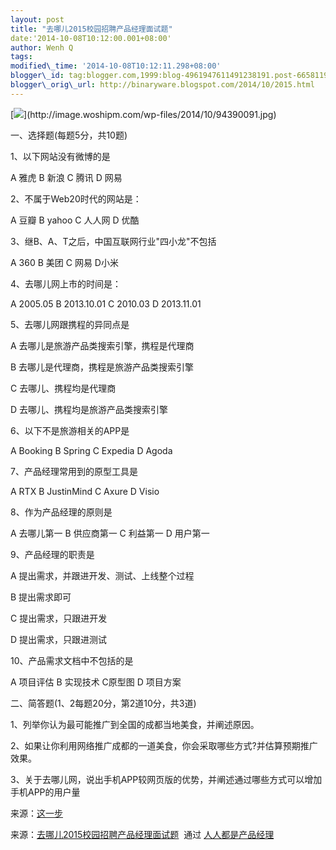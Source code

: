 ```yaml
--- 
layout: post 
title: "去哪儿2015校园招聘产品经理面试题" 
date:'2014-10-08T10:12:00.001+08:00' 
author: Wenh Q
tags:
modified\_time: '2014-10-08T10:12:11.298+08:00' 
blogger\_id: tag:blogger.com,1999:blog-4961947611491238191.post-6658119399389844004
blogger\_orig\_url: http://binaryware.blogspot.com/2014/10/2015.html
---
```

[![](https://images-blogger-opensocial.googleusercontent.com/gadgets/proxy?url=http%3A%2F%2Fimage.woshipm.com%2Fwp-files%2F2014%2F10%2F94390091.jpg&container=blogger&gadget=a&rewriteMime=image%2F*)](http://image.woshipm.com/wp-files/2014/10/94390091.jpg)

一、选择题(每题5分，共10题)



1、以下网站没有微博的是



A 雅虎 B 新浪 C 腾讯 D 网易



2、不属于Web20时代的网站是：



A 豆瓣 B yahoo C 人人网 D 优酷



3、继B、A、T之后，中国互联网行业"四小龙"不包括



A 360 B 美团 C 网易 D小米



4、去哪儿网上市的时间是：



A 2005.05 B 2013.10.01 C 2010.03 D 2013.11.01



5、去哪儿网跟携程的异同点是



A 去哪儿是旅游产品类搜索引擎，携程是代理商



B 去哪儿是代理商，携程是旅游产品类搜索引擎



C 去哪儿、携程均是代理商



D 去哪儿、携程均是旅游产品类搜索引擎



6、以下不是旅游相关的APP是



A Booking B Spring C Expedia D Agoda



7、产品经理常用到的原型工具是



A RTX B JustinMind C Axure D Visio



8、作为产品经理的原则是



A 去哪儿第一 B 供应商第一 C 利益第一 D 用户第一



9、产品经理的职责是



A 提出需求，并跟进开发、测试、上线整个过程



B 提出需求即可



C 提出需求，只跟进开发



D 提出需求，只跟进测试



10、产品需求文档中不包括的是



A 项目评估 B 实现技术 C原型图 D 项目方案
<div>



二、简答题(1、2每题20分，第2道10分，共3道)



1、列举你认为最可能推广到全国的成都当地美食，并阐述原因。



2、如果让你利用网络推广成都的一道美食，你会采取哪些方式?并估算预期推广效果。



3、关于去哪儿网，说出手机APP较网页版的优势，并阐述通过哪些方式可以增加手机APP的用户量







来源：[这一步](http://bbs.zheyibu.com/showtopic-4918.aspx?nj?april)

</div>

<div>




</div>

<div>

来源：[去哪儿2015校园招聘产品经理面试题](http://www.woshipm.com/zhichang/110234.html)  通过 [人人都是产品经理](http://www.woshipm.com/)

</div>
